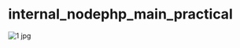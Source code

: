 # internal_nodephp_main_practical
![1 jpg](https://user-images.githubusercontent.com/116838491/198546792-3e548ccf-9160-4cc4-b6f5-6ae0dccd027c.png)
